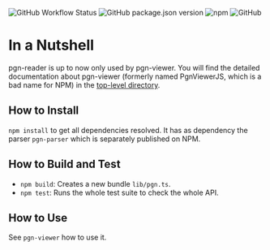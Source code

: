 ![GitHub Workflow Status](https://github.com/mliebelt/PgnViewerJS/actions/workflows/nodejs.yml/badge.svg)
![GitHub package.json version](https://img.shields.io/github/package-json/v/mliebelt/modules/pgn-reader?color=33aa33&label=Version&logo=npm)
![npm](https://img.shields.io/npm/dm/@mliebelt/pgn-reader?label=Downloads&logo=npm)
![GitHub](https://img.shields.io/github/license/mliebelt/modules/pgn-reader?label=License)

# In a Nutshell

pgn-reader is up to now only used by pgn-viewer. You will find the detailed documentation about pgn-viewer (formerly named PgnViewerJS, which is a bad name for NPM) in the [top-level directory](../../readme.md).

## How to Install

`npm install` to get all dependencies resolved. It has as dependency the parser `pgn-parser` which is separately published on NPM.

## How to Build and Test

* `npm build`: Creates a new bundle `lib/pgn.ts`.
* `npm test`: Runs the whole test suite to check the whole API.

## How to Use

See `pgn-viewer` how to use it.